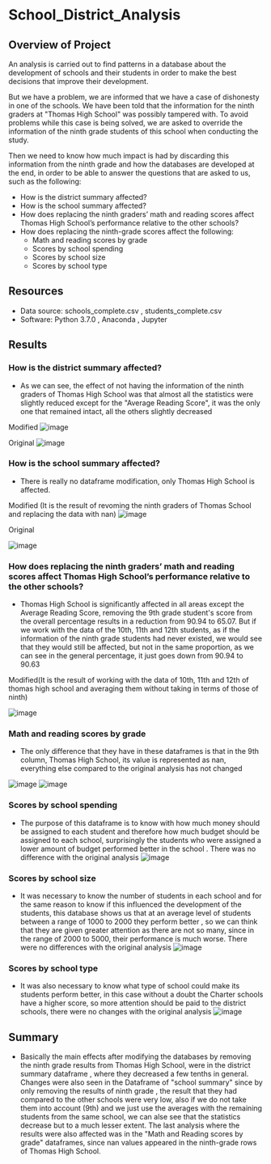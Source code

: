 # School_District_Analysis


## Overview of Project

An analysis is carried out to find patterns in a database about the development of schools and their students in order to make the best decisions that improve their development.

But we have a problem, we are informed that we have a case of dishonesty in one of the schools. We have been told that the information for the ninth graders at "Thomas High School" was possibly tampered with. To avoid problems while this case is being solved, we are asked to override the information of the ninth grade students of this school when conducting the study.

Then we need to know how much impact is had by discarding this information from the ninth grade and how the databases are developed at the end, in order to be able to answer the questions that are asked to us, such as the following:

- How is the district summary affected?
- How is the school summary affected?
- How does replacing the ninth graders’ math and reading scores affect Thomas High School’s performance relative to the other schools?
- How does replacing the ninth-grade scores affect the following:
  - Math and reading scores by grade
  - Scores by school spending
  - Scores by school size
  - Scores by school type




## Resources
- Data source: schools_complete.csv , students_complete.csv
- Software: Python 3.7.0 , Anaconda , Jupyter


## Results

### How is the district summary affected?
- As we can see, the effect of not having the information of the ninth graders of Thomas High School was that almost all the statistics were slightly reduced except for the "Average Reading Score", it was the only one that remained intact, all the others slightly decreased


Modified 
![image](https://user-images.githubusercontent.com/66183125/137639242-2feb1ee2-febc-414b-9f4b-4f5bdd4ec628.png)

Original 
![image](https://user-images.githubusercontent.com/66183125/137645131-ae0ac1e9-86c8-4ffb-82a5-ed0d47dd535f.png)

### How is the school summary affected?
- There is really no dataframe modification, only Thomas High School is affected.

Modified (It is the result of revoming the ninth graders of Thomas School and replacing the data with nan)
![image](https://user-images.githubusercontent.com/66183125/137642368-e143c796-cf31-461e-9eeb-4a499f5ddb00.png)


Original 

![image](https://user-images.githubusercontent.com/66183125/137642375-569c99ce-10b9-414b-93e4-0a3d61a06e46.png)

### How does replacing the ninth graders’ math and reading scores affect Thomas High School’s performance relative to the other schools?
- Thomas High School is significantly affected in all areas except the Average Reading Score, removing the 9th grade student's score from the overall percentage results in a reduction from 90.94 to 65.07. But if we work with the data of the 10th, 11th and 12th students, as if the information of the ninth grade students had never existed, we would see that they would still be affected, but not in the same proportion, as we can see in the general percentage, it just goes down from 90.94 to 90.63

Modified(It is the result of working with the data of 10th, 11th and 12th of thomas high school and averaging them without taking in terms of those of ninth)

![image](https://user-images.githubusercontent.com/66183125/137643223-cc2bdf01-2240-4b78-840b-1e6f046c90e0.png)


### Math and reading scores by grade
- The only difference that they have in these dataframes is that in the 9th column, Thomas High School, its value is represented as nan, everything else compared to the original analysis has not changed

![image](https://user-images.githubusercontent.com/66183125/137643494-72afeca2-f5ec-48a8-8107-929ccc21ead1.png) ![image](https://user-images.githubusercontent.com/66183125/137643502-54bfd8f0-d424-497d-aeab-f175b9015fbd.png)


### Scores by school spending
- The purpose of this dataframe is to know with how much money should be assigned to each student and therefore how much budget should be assigned to each school, surprisingly the students who were assigned a lower amount of budget performed better in the school . There was no difference with the original analysis
![image](https://user-images.githubusercontent.com/66183125/137643865-59d248c4-671b-49e9-9587-ff78ac54fe88.png)





### Scores by school size
- It was necessary to know the number of students in each school and for the same reason to know if this influenced the development of the students, this database shows us that at an average level of students between a range of 1000 to 2000 they perform better , so we can think that they are given greater attention as there are not so many, since in the range of 2000 to 5000, their performance is much worse. There were no differences with the original analysis
![image](https://user-images.githubusercontent.com/66183125/137644079-cee2a372-229d-4420-aa9c-b7c993e928ab.png)




### Scores by school type
- It was also necessary to know what type of school could make its students perform better, in this case without a doubt the Charter schools have a higher score, so more attention should be paid to the district schools, there were no changes with the original analysis
![image](https://user-images.githubusercontent.com/66183125/137644108-b92b24a1-df7b-4ac1-a2ff-b1dbc5dc6343.png)


## Summary

- Basically the main effects after modifying the databases by removing the ninth grade results from Thomas High School, were in the district summary dataframe , where they decreased a few tenths in general. Changes were also seen in the Dataframe of "school summary" since by only removing the results of ninth grade , the result that they had compared to the other schools were very low, also if we do not take them into account (9th) and we just use the averages with the remaining students from the same school, we can  alse see that the statistics decrease but to a much lesser extent. The last analysis where the results were also affected was in the "Math and Reading scores by grade" dataframes, since nan values appeared in the ninth-grade rows of Thomas High School.













